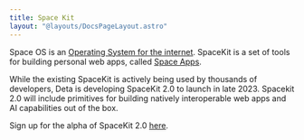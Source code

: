 ```yaml
---
title: Space Kit
layout: "@layouts/DocsPageLayout.astro"
---
```


Space OS is an [Operating System for the internet](https://deta.space/blog/space-os). SpaceKit is a set of tools for building personal web apps, called [Space Apps](/docs/en/build/space-apps). 

While the existing SpaceKit is actively being used by thousands of developers, Deta is developing SpaceKit 2.0 to launch in late 2023. Spacekit 2.0 will include primitives for building natively interoperable web apps and AI capabilities out of the box.

Sign up for the alpha of SpaceKit 2.0 [here](https://formate-1-j0779127.deta.app/f/spacekit-20).